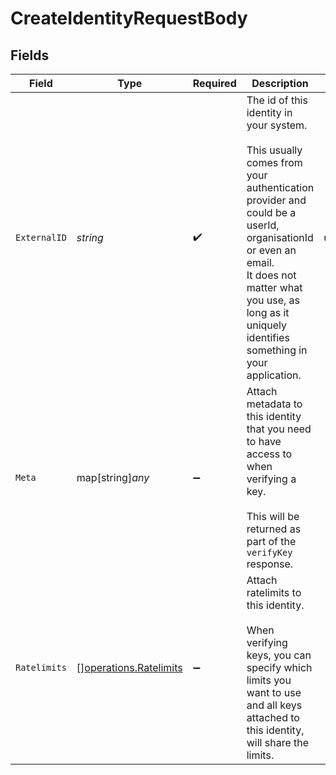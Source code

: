 # CreateIdentityRequestBody


## Fields

| Field                                                                                                                                                                                                                                                                                    | Type                                                                                                                                                                                                                                                                                     | Required                                                                                                                                                                                                                                                                                 | Description                                                                                                                                                                                                                                                                              | Example                                                                                                                                                                                                                                                                                  |
| ---------------------------------------------------------------------------------------------------------------------------------------------------------------------------------------------------------------------------------------------------------------------------------------- | ---------------------------------------------------------------------------------------------------------------------------------------------------------------------------------------------------------------------------------------------------------------------------------------- | ---------------------------------------------------------------------------------------------------------------------------------------------------------------------------------------------------------------------------------------------------------------------------------------- | ---------------------------------------------------------------------------------------------------------------------------------------------------------------------------------------------------------------------------------------------------------------------------------------- | ---------------------------------------------------------------------------------------------------------------------------------------------------------------------------------------------------------------------------------------------------------------------------------------- |
| `ExternalID`                                                                                                                                                                                                                                                                             | *string*                                                                                                                                                                                                                                                                                 | :heavy_check_mark:                                                                                                                                                                                                                                                                       | The id of this identity in your system.<br/>                <br/>This usually comes from your authentication provider and could be a userId, organisationId or even an email.<br/>It does not matter what you use, as long as it uniquely identifies something in your application.<br/>                 | user_123                                                                                                                                                                                                                                                                                 |
| `Meta`                                                                                                                                                                                                                                                                                   | map[string]*any*                                                                                                                                                                                                                                                                         | :heavy_minus_sign:                                                                                                                                                                                                                                                                       | Attach metadata to this identity that you need to have access to when verifying a key.<br/><br/>This will be returned as part of the `verifyKey` response.<br/>                                                                                                                          |                                                                                                                                                                                                                                                                                          |
| `Ratelimits`                                                                                                                                                                                                                                                                             | [][operations.Ratelimits](../../models/operations/ratelimits.md)                                                                                                                                                                                                                         | :heavy_minus_sign:                                                                                                                                                                                                                                                                       | Attach ratelimits to this identity.<br/><br/>When verifying keys, you can specify which limits you want to use and all keys attached to this identity, will share the limits.                                                                                                            |                                                                                                                                                                                                                                                                                          |